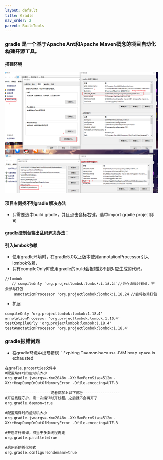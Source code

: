 ```yaml
---
layout: default
title: Gradle
nav_order: 2
parent: BuildTools
---
```


### gradle 是一个基于Apache Ant和Apache Maven概念的项目自动化构建开源工具。  

#### 搭建环境
![搭建环境第123步](../Assets/images/gradle配置123.png)
![搭建环境第4步](../Assets/images/gradle配置4.png)
#### 项目右侧找不到gradle 解决办法
- 只需要选中build.gradle，并且点击鼠标右键，选中import gradle project即可
#### gradle控制台输出乱码解决办法：

#### 引入lombok依赖
- 使用gradle环境时，在gradle5.0以上版本使用annotationProcessor引入lombok依赖，
- 只有compileOnly时使用gradle的build会报错找不到对应生成的代码。
````
//lombok
   // compileOnly 'org.projectlombok:lombok:1.18.24'//只在编译时有效，不会参与打包
    annotationProcessor 'org.projectlombok:lombok:1.18.24'//会将依赖打包
````
- 扩展
````
compileOnly 'org.projectlombok:lombok:1.18.4'
annotationProcessor 'org.projectlombok:lombok:1.18.4'
testCompileOnly 'org.projectlombok:lombok:1.18.4'
testAnnotationProcessor 'org.projectlombok:lombok:1.18.4'
````

### gradle报错问题
- 在gradle环境中出现错误：Expiring Daemon because JVM heap space is exhausted
````
在gradle.properties文件中
#配置编译时的虚拟机大小
org.gradle.jvmargs=-Xmx2048m -XX:MaxPermSize=512m -XX:+HeapDumpOnOutOfMemoryError -Dfile.encoding=UTF-8

---------------------或者都加上以下部分-----------------
#开启线程守护，第一次编译时开线程，之后就不会再开了
org.gradle.daemon=true

#配置编译时的虚拟机大小
org.gradle.jvmargs=-Xmx2048m -XX:MaxPermSize=512m -XX:+HeapDumpOnOutOfMemoryError -Dfile.encoding=UTF-8

#开启并行编译，相当于多条线程再走
org.gradle.parallel=true

#启用新的孵化模式
org.gradle.configureondemand=true

````



